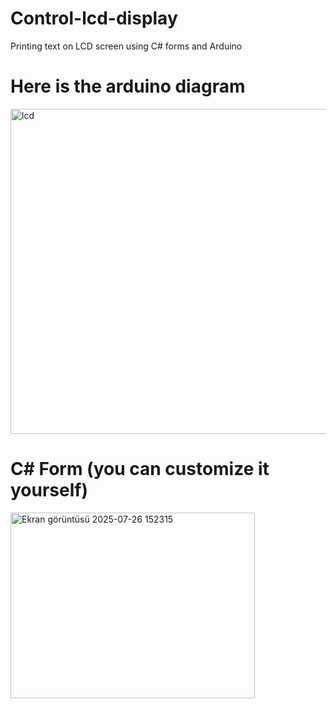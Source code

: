 # Control-lcd-display
Printing text on LCD screen using C# forms and Arduino  


# Here is the arduino diagram



<img width="1596" height="520" alt="lcd" src="https://github.com/user-attachments/assets/d83e189a-ff3a-4913-8313-fd0e8dcf098e" />




# C# Form (you can customize it yourself)



<img width="391" height="297" alt="Ekran görüntüsü 2025-07-26 152315" src="https://github.com/user-attachments/assets/b5efbeff-65f6-4e90-a583-96ed4d4ca2ce" />



